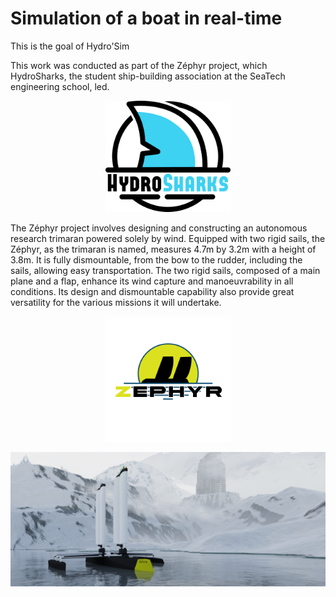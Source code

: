 # Simulation of a boat in real-time

This is the goal of Hydro'Sim

This work was conducted as part of the Zéphyr project, which HydroSharks, the student ship-building association at the SeaTech engineering school, led.
<p align="center">
    <img src="LogoHD_HS_2023_Black.png" width=200 title="HydroSharks logo" alt="HydroSharks logo">
</p>


The Zéphyr project involves designing and constructing an autonomous research trimaran powered solely by wind. Equipped with two rigid sails, the Zéphyr, as the trimaran is named, measures 4.7m by 3.2m with a height of 3.8m. It is fully dismountable, from the bow to the rudder, including the sails, allowing easy transportation. The two rigid sails, composed of a main plane and a flap, enhance its wind capture and manoeuvrability in all conditions. Its design and dismountable capability also provide great versatility for the various missions it will undertake.

<p align="center">
    <img src="ZephyrLogo.png" width=200 title="Zéphyr project logo" alt="Zéphyr project logo">
</p>

<img src="ZephyrMontain3.png" width=1080 title="Zéphyr project logo" alt="Zéphyr project logo">
